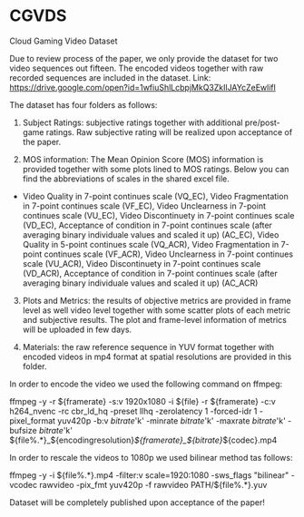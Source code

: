 # CGVDS
Cloud Gaming Video Dataset
 

Due to review process of the paper, we only provide the dataset for two video sequences out fifteen. The encoded videos together with raw recorded sequences are included in the dataset. 
Link: https://drive.google.com/open?id=1wfiuShlLcbpjMkQ3ZkIlJAYcZeEwlifl 

The dataset has four folders as follows:

1.	Subject Ratings: subjective ratings together with additional pre/post-game ratings. Raw subjective rating will be realized upon acceptance of the paper. 

2.	MOS information: The Mean Opinion Score (MOS) information is provided together with some plots lined to MOS ratings. Below you can find the abbreviations of scales in the shared excel file. 
   - Video Quality in 7-point continues scale (VQ_EC), Video Fragmentation in 7-point continues scale (VF_EC),	Video Unclearness in 7-point continues scale (VU_EC),	Video Discontinuety in 7-point continues scale (VD_EC),	Acceptance of condition in 7-point continues scale (after averaging binary individuale values and scaled it up) (AC_EC), 	Video Quality in 5-point continues scale (VQ_ACR),	Video Fragmentation in 7-point continues scale (VF_ACR),	Video Unclearness in 7-point continues scale (VU_ACR),	Video Discontinuety in 7-point continues scale (VD_ACR),	Acceptance of condition in 7-point continues scale (after averaging binary individuale values and scaled it up) (AC_ACR)

3.	Plots and Metrics: the results of objective metrics are provided in frame level as well video level together with some scatter plots of each metric and subjective results. The plot and frame-level information of metrics will be uploaded in few days. 

4.	Materials: the raw reference sequence in YUV format together with encoded videos in mp4 format at spatial resolutions are provided in this folder.

In order to encode the video we used the following command on ffmpeg:

ffmpeg -y -r ${framerate} -s:v 1920x1080 -i ${file} -r ${framerate} -c:v h264_nvenc -rc cbr_ld_hq -preset llhq -zerolatency 1 -forced-idr 1 -pixel_format yuv420p -b:v $bitrate$'k' -minrate $bitrate$'k' -maxrate $bitrate$'k' -bufsize $bitrate$'k' ${file%.*}_${encodingresolution}_${framerate}_${bitrate}_${codec}.mp4

In order to rescale the videos to 1080p we used bilinear method tas follows:

ffmpeg -y -i ${file%.*}.mp4 -filter:v scale=1920:1080 -sws_flags "bilinear" -vcodec rawvideo -pix_fmt yuv420p -f rawvideo PATH/${file%.*}.yuv

Dataset will be completely published upon acceptance of the paper!
